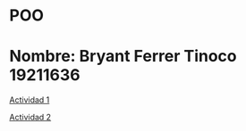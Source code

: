 # POO
# Nombre: Bryant Ferrer Tinoco 19211636
[Actividad 1](./Setup/README.md)


[Actividad 2](./Setup/Program.cs)

